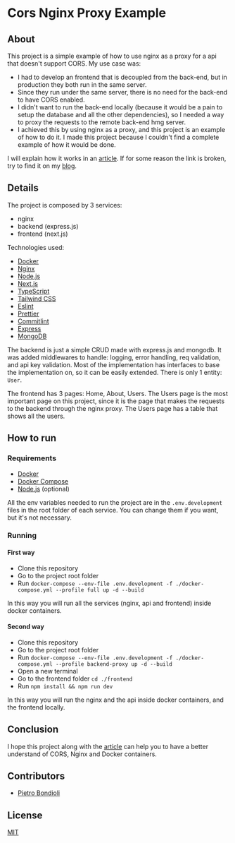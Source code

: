 # Cors Nginx Proxy Example

## About

This project is a simple example of how to use nginx as a proxy for a api that doesn't support CORS. My use case was:

- I had to develop an frontend that is decoupled from the back-end, but in production they both run in the same server.
- Since they run under the same server, there is no need for the back-end to have CORS enabled.
- I didn't want to run the back-end locally (because it would be a pain to setup the database and all the other dependencies), so I needed a way to proxy the requests to the remote back-end hmg server.
- I achieved this by using nginx as a proxy, and this project is an example of how to do it. I made this project because I couldn't find a complete example of how it would be done.

I will explain how it works in an [article](#). If for some reason the link is broken, try to find it on my [blog](https://pietrobondioli.com.br).

## Details

The project is composed by 3 services:

- nginx
- backend (express.js)
- frontend (next.js)

Technologies used:

- [Docker](https://www.docker.com/)
- [Nginx](https://www.nginx.com/)
- [Node.js](https://nodejs.org/en/)
- [Next.js](https://nextjs.org/)
- [TypeScript](https://www.typescriptlang.org/)
- [Tailwind CSS](https://tailwindcss.com/)
- [Eslint](https://eslint.org/)
- [Prettier](https://prettier.io/)
- [Commitlint](https://commitlint.js.org/)
- [Express](https://expressjs.com/)
- [MongoDB](https://www.mongodb.com/)

The backend is just a simple CRUD made with express.js and mongodb. It was added middlewares to handle: logging, error handling, req validation, and api key validation. Most of the implementation has interfaces to base the implementation on, so it can be easily extended. There is only 1 entity: `User`.

The frontend has 3 pages: Home, About, Users. The Users page is the most important page on this project, since it is the page that makes the requests to the backend through the nginx proxy. The Users page has a table that shows all the users.

## How to run

### Requirements

- [Docker](https://www.docker.com/)
- [Docker Compose](https://docs.docker.com/compose/)
- [Node.js](https://nodejs.org/en/) (optional)

All the env variables needed to run the project are in the `.env.development` files in the root folder of each service. You can change them if you want, but it's not necessary.

### Running

#### First way

- Clone this repository
- Go to the project root folder
- Run `docker-compose --env-file .env.development -f ./docker-compose.yml --profile full up -d --build`

In this way you will run all the services (nginx, api and frontend) inside docker containers.

#### Second way

- Clone this repository
- Go to the project root folder
- Run `docker-compose --env-file .env.development -f ./docker-compose.yml --profile backend-proxy up -d --build`
- Open a new terminal
- Go to the frontend folder `cd ./frontend`
- Run `npm install && npm run dev`

In this way you will run the nginx and the api inside docker containers, and the frontend locally.

## Conclusion

I hope this project along with the [article](#) can help you to have a better understand of CORS, Nginx and Docker containers.

## Contributors

- [Pietro Bondioli](github.com/pietrobondioli)

## License

[MIT](./LICENSE.md)
